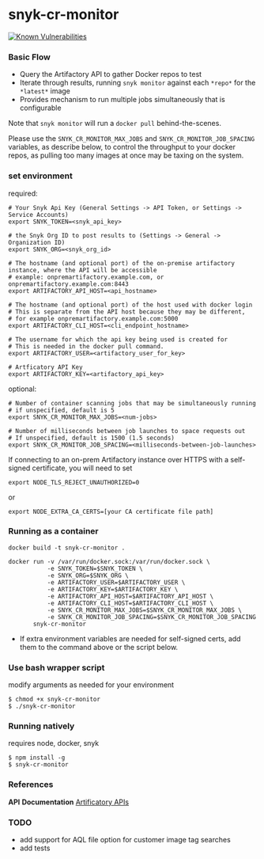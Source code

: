 # snyk-cr-monitor

[![Known Vulnerabilities](https://snyk.io/test/github/snyk-tech-services/snyk-cr-monitor/badge.svg)](https://snyk.io/test/github/snyk-tech-services/snyk-cr-monitor)


### Basic Flow

- Query the Artifactory API to gather Docker repos to test
- Iterate through results, running `snyk monitor` against each `*repo*` for the `*latest*` image
- Provides mechanism to run multiple jobs simultaneously that is configurable

Note that `snyk monitor` will run a `docker pull` behind-the-scenes.  

Please use the `SNYK_CR_MONITOR_MAX_JOBS` and `SNYK_CR_MONITOR_JOB_SPACING` variables, as describe below, to control the throughput to your docker repos, as pulling too many images at once may be taxing on the system.

### set environment
required:
```
# Your Snyk Api Key (General Settings -> API Token, or Settings -> Service Accounts)
export SNYK_TOKEN=<snyk_api_key>

# the Snyk Org ID to post results to (Settings -> General -> Organization ID)
export SNYK_ORG=<snyk_org_id> 

# The hostname (and optional port) of the on-premise artifactory instance, where the API will be accessible
# example: onpremartifactory.example.com, or onpremartifactory.example.com:8443
export ARTIFACTORY_API_HOST=<api_hostname> 

# The hostname (and optional port) of the host used with docker login
# This is separate from the API host because they may be different, 
# for example onpremartifactory.example.com:5000
export ARTIFACTORY_CLI_HOST=<cli_endpoint_hostname>

# The username for which the api key being used is created for
# This is needed in the docker pull command.
export ARTIFACTORY_USER=<artifactory_user_for_key>

# Artficatory API Key
export ARTIFACTORY_KEY=<artifactory_api_key>
```

optional: 
```
# Number of container scanning jobs that may be simultaneously running
# if unspecified, default is 5
export SNYK_CR_MONITOR_MAX_JOBS=<num-jobs>

# Number of milliseconds between job launches to space requests out
# If unspecified, default is 1500 (1.5 seconds)
export SNYK_CR_MONITOR_JOB_SPACING=<milliseconds-between-job-launches>
```

If connecting to an on-prem Artifactory instance over HTTPS with a self-signed certificate, you will need to set
```
export NODE_TLS_REJECT_UNAUTHORIZED=0
```
or
```
export NODE_EXTRA_CA_CERTS=[your CA certificate file path]
```


### Running as a container
```
docker build -t snyk-cr-monitor .
```
```
docker run -v /var/run/docker.sock:/var/run/docker.sock \
           -e SNYK_TOKEN=$SNYK_TOKEN \
           -e SNYK_ORG=$SNYK_ORG \
           -e ARTIFACTORY_USER=$ARTIFACTORY_USER \
           -e ARTIFACTORY_KEY=$ARTIFACTORY_KEY \
           -e ARTIFACTORY_API_HOST=$ARTIFACTORY_API_HOST \
           -e ARTIFACTORY_CLI_HOST=$ARTIFACTORY_CLI_HOST \
           -e SNYK_CR_MONITOR_MAX_JOBS=$SNYK_CR_MONITOR_MAX_JOBS \
           -e SNYK_CR_MONITOR_JOB_SPACING=$SNYK_CR_MONITOR_JOB_SPACING
       snyk-cr-monitor
```

* If extra environment variables are needed for self-signed certs, add them to the command above or the script below.

### Use bash wrapper script
modify arguments as needed for your environment
```
$ chmod +x snyk-cr-monitor
$ ./snyk-cr-monitor
```
### Running natively 
  requires node, docker, snyk
```
$ npm install -g 
$ snyk-cr-monitor
```

### References

**API** **Documentation** [Artificatory APIs](https://www.jfrog.com/confluence/display/RTF6X/Artifactory+REST+API#ArtifactoryRESTAPI-Authentication)

### TODO
- add support for AQL file option for customer image tag searches
- add tests
